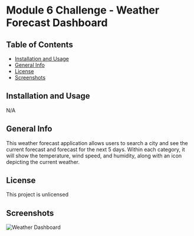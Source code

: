 # Module 6 Challenge - Weather Forecast Dashboard

## Table of Contents
- [Installation and Usage](#installation-and-usage)
- [General Info](#general-info)
- [License](#license)
- [Screenshots](#screenshots)

## Installation and Usage
N/A


## General Info
This weather forecast application allows users to search a city and see the current forecast and forecast for the next 5 days. Within each category, it will show the temperature, wind speed, and humidity, along with an icon depicting the current weather.

## License
This project is unlicensed

## Screenshots
![Weather Dashboard](https://github.com/Buk1li/module-6-weather-watch/assets/153480227/6a033181-7c3c-4b08-b0a4-323cd7d61ec8)
